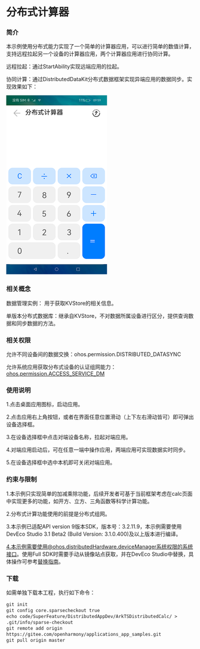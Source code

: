 # 分布式计算器

### 简介

本示例使用分布式能力实现了一个简单的计算器应用，可以进行简单的数值计算，支持远程拉起另一个设备的计算器应用，两个计算器应用进行协同计算。

远程拉起：通过StartAbility实现远端应用的拉起。

协同计算：通过DistributedDataKit分布式数据框架实现异端应用的数据同步。实现效果如下：

![](./screenshots/device/calc.png)

### 相关概念

数据管理实例： 用于获取KVStore的相关信息。

单版本分布式数据库：继承自KVStore，不对数据所属设备进行区分，提供查询数据和同步数据的方法。

### 相关权限

允许不同设备间的数据交换：ohos.permission.DISTRIBUTED_DATASYNC

允许系统应用获取分布式设备的认证组网能力：[ohos.permission.ACCESS_SERVICE_DM](https://gitee.com/openharmony/docs/blob/master/zh-cn/application-dev/security/permission-list.md#ohospermissionaccess_service_dm)

### 使用说明

1.点击桌面应用图标，启动应用。

2.点击应用右上角按钮，或者在界面任意位置滑动（上下左右滑动皆可）即可弹出设备选择框。

3.在设备选择框中点击对端设备名称，拉起对端应用。

4.对端应用启动后，可在任意一端中操作应用，两端应用可实现数据实时同步。

5.在设备选择框中选中本机即可关闭对端应用。

### 约束与限制

1.本示例只实现简单的加减乘除功能，后续开发者可基于当前框架考虑在calc页面中实现更多的功能，如开方、立方、三角函数等科学计算功能。

2.分布式计算功能使用的前提是分布式组网。

3.本示例已适配API version 9版本SDK，版本号：3.2.11.9，本示例需要使用DevEco Studio 3.1 Beta2 (Build Version: 3.1.0.400)及以上版本进行编译。

4.本示例需要使用@ohos.distributedHardware.deviceManager系统权限的系统接口。使用Full SDK时需要手动从镜像站点获取，并在DevEco Studio中替换，具体操作可参考[替换指南](https://gitee.com/openharmony/docs/blob/master/zh-cn/application-dev/quick-start/full-sdk-switch-guide.md)。

### 下载

如需单独下载本工程，执行如下命令：
```
git init
git config core.sparsecheckout true
echo code/SuperFeature/DistributedAppDev/ArkTSDistributedCalc/ > .git/info/sparse-checkout
git remote add origin https://gitee.com/openharmony/applications_app_samples.git
git pull origin master
```